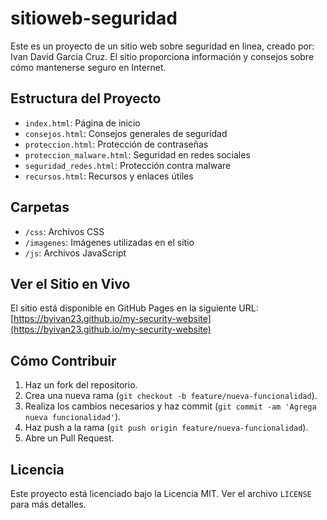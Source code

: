# sitioweb-seguridad
Este es un proyecto de un sitio web sobre seguridad en linea, creado por: Ivan David Garcia Cruz. El sitio proporciona información y consejos sobre cómo mantenerse seguro en Internet.

## Estructura del Proyecto

- `index.html`: Página de inicio
- `consejos.html`: Consejos generales de seguridad
- `proteccion.html`: Protección de contraseñas
- `proteccion_malware.html`: Seguridad en redes sociales
- `seguridad_redes.html`: Protección contra malware
- `recursos.html`: Recursos y enlaces útiles

## Carpetas

- `/css`: Archivos CSS
- `/imagenes`: Imágenes utilizadas en el sitio
- `/js`: Archivos JavaScript

## Ver el Sitio en Vivo

El sitio está disponible en GitHub Pages en la siguiente URL: [https://byivan23.github.io/my-security-website](https://byivan23.github.io/my-security-website)

## Cómo Contribuir

1. Haz un fork del repositorio.
2. Crea una nueva rama (`git checkout -b feature/nueva-funcionalidad`).
3. Realiza los cambios necesarios y haz commit (`git commit -am 'Agrega nueva funcionalidad'`).
4. Haz push a la rama (`git push origin feature/nueva-funcionalidad`).
5. Abre un Pull Request.

## Licencia

Este proyecto está licenciado bajo la Licencia MIT. Ver el archivo `LICENSE` para más detalles.
